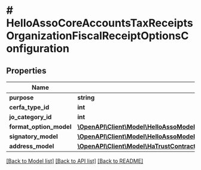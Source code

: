 # # HelloAssoCoreAccountsTaxReceiptsOrganizationFiscalReceiptOptionsConfiguration

## Properties

Name | Type | Description | Notes
------------ | ------------- | ------------- | -------------
**purpose** | **string** |  | [optional]
**cerfa_type_id** | **int** |  | [optional]
**jo_category_id** | **int** |  | [optional]
**format_option_model** | [**\OpenAPI\Client\Model\HelloAssoModelsPaymentsCashInFiscalReceiptFiscalReceiptFormatOption**](HelloAssoModelsPaymentsCashInFiscalReceiptFiscalReceiptFormatOption.md) |  | [optional]
**signatory_model** | [**\OpenAPI\Client\Model\HelloAssoModelsAccountsOrganizationLegalInformationsFiscalReceiptSignatoryModel**](HelloAssoModelsAccountsOrganizationLegalInformationsFiscalReceiptSignatoryModel.md) |  | [optional]
**address_model** | [**\OpenAPI\Client\Model\HaTrustContractLegalInformationAddressAddressDto**](HaTrustContractLegalInformationAddressAddressDto.md) |  | [optional]

[[Back to Model list]](../../README.md#models) [[Back to API list]](../../README.md#endpoints) [[Back to README]](../../README.md)
